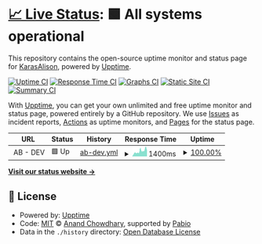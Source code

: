 # [📈 Live Status](https://KarasAlison.github.io/ab-availability): <!--live status--> **🟩 All systems operational**

This repository contains the open-source uptime monitor and status page for [KarasAlison](https://KarasAlison.github.io/ab-availability), powered by [Upptime](https://github.com/upptime/upptime).

[![Uptime CI](https://github.com/KarasAlison/ab-availability/workflows/Uptime%20CI/badge.svg)](https://github.com/KarasAlison/ab-availability/actions?query=workflow%3A%22Uptime+CI%22)
[![Response Time CI](https://github.com/KarasAlison/ab-availability/workflows/Response%20Time%20CI/badge.svg)](https://github.com/KarasAlison/ab-availability/actions?query=workflow%3A%22Response+Time+CI%22)
[![Graphs CI](https://github.com/KarasAlison/ab-availability/workflows/Graphs%20CI/badge.svg)](https://github.com/KarasAlison/ab-availability/actions?query=workflow%3A%22Graphs+CI%22)
[![Static Site CI](https://github.com/KarasAlison/ab-availability/workflows/Static%20Site%20CI/badge.svg)](https://github.com/KarasAlison/ab-availability/actions?query=workflow%3A%22Static+Site+CI%22)
[![Summary CI](https://github.com/KarasAlison/ab-availability/workflows/Summary%20CI/badge.svg)](https://github.com/KarasAlison/ab-availability/actions?query=workflow%3A%22Summary+CI%22)

With [Upptime](https://upptime.js.org), you can get your own unlimited and free uptime monitor and status page, powered entirely by a GitHub repository. We use [Issues](https://github.com/KarasAlison/ab-availability/issues) as incident reports, [Actions](https://github.com/KarasAlison/ab-availability/actions) as uptime monitors, and [Pages](https://KarasAlison.github.io/ab-availability) for the status page.

<!--start: status pages-->
<!-- This summary is generated by Upptime (https://github.com/upptime/upptime) -->
<!-- Do not edit this manually, your changes will be overwritten -->
<!-- prettier-ignore -->
| URL | Status | History | Response Time | Uptime |
| --- | ------ | ------- | ------------- | ------ |
| <img alt="" src="https://icons.duckduckgo.com/ip3/null.ico" height="13"> AB - DEV | 🟩 Up | [ab-dev.yml](https://github.com/KarasAlison/ab-availability/commits/HEAD/history/ab-dev.yml) | <details><summary><img alt="Response time graph" src="./graphs/ab-dev/response-time-week.png" height="20"> 1400ms</summary><br><a href="https://KarasAlison.github.io/ab-availability/history/ab-dev"><img alt="Response time 947" src="https://img.shields.io/endpoint?url=https%3A%2F%2Fraw.githubusercontent.com%2FKarasAlison%2Fab-availability%2FHEAD%2Fapi%2Fab-dev%2Fresponse-time.json"></a><br><a href="https://KarasAlison.github.io/ab-availability/history/ab-dev"><img alt="24-hour response time 1746" src="https://img.shields.io/endpoint?url=https%3A%2F%2Fraw.githubusercontent.com%2FKarasAlison%2Fab-availability%2FHEAD%2Fapi%2Fab-dev%2Fresponse-time-day.json"></a><br><a href="https://KarasAlison.github.io/ab-availability/history/ab-dev"><img alt="7-day response time 1400" src="https://img.shields.io/endpoint?url=https%3A%2F%2Fraw.githubusercontent.com%2FKarasAlison%2Fab-availability%2FHEAD%2Fapi%2Fab-dev%2Fresponse-time-week.json"></a><br><a href="https://KarasAlison.github.io/ab-availability/history/ab-dev"><img alt="30-day response time 1031" src="https://img.shields.io/endpoint?url=https%3A%2F%2Fraw.githubusercontent.com%2FKarasAlison%2Fab-availability%2FHEAD%2Fapi%2Fab-dev%2Fresponse-time-month.json"></a><br><a href="https://KarasAlison.github.io/ab-availability/history/ab-dev"><img alt="1-year response time 947" src="https://img.shields.io/endpoint?url=https%3A%2F%2Fraw.githubusercontent.com%2FKarasAlison%2Fab-availability%2FHEAD%2Fapi%2Fab-dev%2Fresponse-time-year.json"></a></details> | <details><summary><a href="https://KarasAlison.github.io/ab-availability/history/ab-dev">100.00%</a></summary><a href="https://KarasAlison.github.io/ab-availability/history/ab-dev"><img alt="All-time uptime 99.43%" src="https://img.shields.io/endpoint?url=https%3A%2F%2Fraw.githubusercontent.com%2FKarasAlison%2Fab-availability%2FHEAD%2Fapi%2Fab-dev%2Fuptime.json"></a><br><a href="https://KarasAlison.github.io/ab-availability/history/ab-dev"><img alt="24-hour uptime 100.00%" src="https://img.shields.io/endpoint?url=https%3A%2F%2Fraw.githubusercontent.com%2FKarasAlison%2Fab-availability%2FHEAD%2Fapi%2Fab-dev%2Fuptime-day.json"></a><br><a href="https://KarasAlison.github.io/ab-availability/history/ab-dev"><img alt="7-day uptime 100.00%" src="https://img.shields.io/endpoint?url=https%3A%2F%2Fraw.githubusercontent.com%2FKarasAlison%2Fab-availability%2FHEAD%2Fapi%2Fab-dev%2Fuptime-week.json"></a><br><a href="https://KarasAlison.github.io/ab-availability/history/ab-dev"><img alt="30-day uptime 98.81%" src="https://img.shields.io/endpoint?url=https%3A%2F%2Fraw.githubusercontent.com%2FKarasAlison%2Fab-availability%2FHEAD%2Fapi%2Fab-dev%2Fuptime-month.json"></a><br><a href="https://KarasAlison.github.io/ab-availability/history/ab-dev"><img alt="1-year uptime 99.43%" src="https://img.shields.io/endpoint?url=https%3A%2F%2Fraw.githubusercontent.com%2FKarasAlison%2Fab-availability%2FHEAD%2Fapi%2Fab-dev%2Fuptime-year.json"></a></details>

<!--end: status pages-->

[**Visit our status website →**](https://KarasAlison.github.io/ab-availability)

## 📄 License

- Powered by: [Upptime](https://github.com/upptime/upptime)
- Code: [MIT](./LICENSE) © [Anand Chowdhary](https://anandchowdhary.com), supported by [Pabio](https://pabio.com)
- Data in the `./history` directory: [Open Database License](https://opendatacommons.org/licenses/odbl/1-0/)
